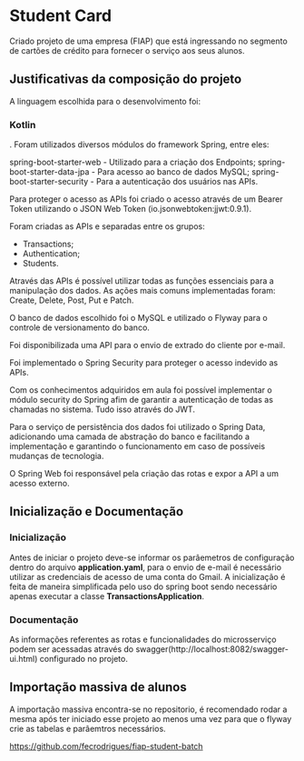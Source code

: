 # Student Card

Criado projeto de uma empresa (FIAP) que está ingressando no segmento de cartões de crédito para fornecer o serviço aos seus alunos.

## Justificativas da composição do projeto

A linguagem escolhida para o desenvolvimento foi: <h3>Kotlin</h3>.
Foram utilizados diversos módulos do framework Spring, entre eles:

spring-boot-starter-web - Utilizado para a criação dos Endpoints;
spring-boot-starter-data-jpa - Para acesso ao banco de dados MySQL;
spring-boot-starter-security - Para a autenticação dos usuários nas APIs.

Para proteger o acesso as APIs foi criado o acesso através de um Bearer Token utilizando o JSON Web Token (io.jsonwebtoken:jjwt:0.9.1).

Foram criadas as APIs e separadas entre os grupos:

- Transactions;
- Authentication;
- Students.

Através das APIs é possível utilizar todas as funções essenciais para a manipulação dos dados.
As ações mais comuns implementadas foram: Create, Delete, Post, Put e Patch.

O banco de dados escolhido foi o MySQL e utilizado o Flyway para o controle de versionamento do banco.

Foi disponibilizada uma API para o envio de extrado do cliente por e-mail.

Foi implementado o Spring Security para proteger o acesso indevido as APIs.

Com os conhecimentos adquiridos em aula foi possível implementar o módulo security do Spring afim de garantir a autenticação de todas as chamadas no sistema. Tudo isso através do JWT.

Para o serviço de persistência dos dados foi utilizado o Spring Data, adicionando uma camada de abstração do banco e facilitando a implementação e garantindo o funcionamento em caso de possíveis mudanças de tecnologia.

O Spring Web foi responsável pela criação das rotas e expor a API a um acesso externo.

## Inicialização e Documentação

   
### Inicialização   
   Antes de iniciar o projeto deve-se informar os parâemetros de configuração dentro do arquivo **application.yaml**, para o envio de e-mail é necessário utilizar as credenciais de acesso de uma conta do Gmail.
  A inicialização é feita de maneira simplificada pelo uso do spring boot sendo necessário apenas executar a classe **TransactionsApplication**. 
 
  
### Documentação
  As informações referentes as rotas e funcionalidades do microsserviço podem ser acessadas através do swagger(http://localhost:8082/swagger-ui.html) configurado no projeto.
  
  
## Importação massiva de alunos

A importação massiva encontra-se no repositorio, é recomendado rodar a mesma após ter iniciado esse projeto ao menos uma vez para que o flyway crie as tabelas e parâemtros necessários.

https://github.com/fecrodrigues/fiap-student-batch
